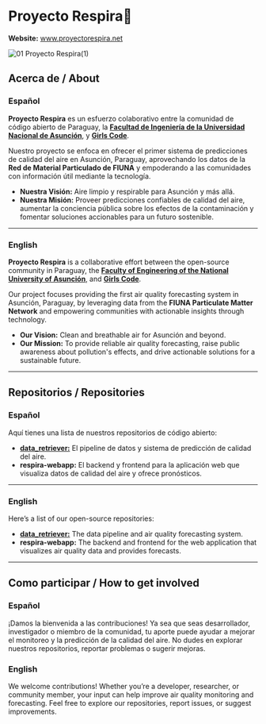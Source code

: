 # Proyecto Respira🌱
**Website:** www.proyectorespira.net

![01 Proyecto Respira(1)](https://github.com/user-attachments/assets/b6b626f8-1e14-4a8b-9e7e-fe53dbb56ee1)

## Acerca de / About

### Español  
**Proyecto Respira** es un esfuerzo colaborativo entre la comunidad de código abierto de Paraguay, la [**Facultad de Ingeniería de la Universidad Nacional de Asunción**](https://ing.una.edu), y [**Girls Code**](https://girlscode.com.py).

Nuestro proyecto se enfoca en ofrecer el primer sistema de predicciones de calidad del aire en Asunción, Paraguay, aprovechando los datos de la **Red de Material Particulado de FIUNA** y empoderando a las comunidades con información útil mediante la tecnología.  

* **Nuestra Visión:** Aire limpio y respirable para Asunción y más allá.  
* **Nuestra Misión:** Proveer predicciones confiables de calidad del aire, aumentar la conciencia pública sobre los efectos de la contaminación y fomentar soluciones accionables para un futuro sostenible.

---

### English  
**Proyecto Respira** is a collaborative effort between the open-source community in Paraguay, the [**Faculty of Engineering of the National University of Asunción**](https://ing.una.edu), and [**Girls Code**](https://girlscode.com.py).  

Our project focuses providing the first air quality forecasting system in Asunción, Paraguay, by leveraging data from the **FIUNA Particulate Matter Network** and empowering communities with actionable insights through technology.  

* **Our Vision:** Clean and breathable air for Asunción and beyond.  
* **Our Mission:** To provide reliable air quality forecasting, raise public awareness about pollution's effects, and drive actionable solutions for a sustainable future.

---

## Repositorios / Repositories

### Español  
Aquí tienes una lista de nuestros repositorios de código abierto:

- [**data_retriever:**](https://github.com/ProyectoRespira/data_retriever) El pipeline de datos y sistema de predicción de calidad del aire.  
- **respira-webapp:** El backend y frontend para la aplicación web que visualiza datos de calidad del aire y ofrece pronósticos.  

---

### English  
Here’s a list of our open-source repositories:

- [**data_retriever:**](https://github.com/ProyectoRespira/data_retriever) The data pipeline and air quality forecasting system.  
- **respira-webapp:** The backend and frontend for the web application that visualizes air quality data and provides forecasts.  

---


## Como participar / How to get involved

### Español  
¡Damos la bienvenida a las contribuciones! Ya sea que seas desarrollador, investigador o miembro de la comunidad, tu aporte puede ayudar a mejorar el monitoreo y la predicción de la calidad del aire. No dudes en explorar nuestros repositorios, reportar problemas o sugerir mejoras. 

### English  
We welcome contributions! Whether you’re a developer, researcher, or community member, your input can help improve air quality monitoring and forecasting. Feel free to explore our repositories, report issues, or suggest improvements.  

 

